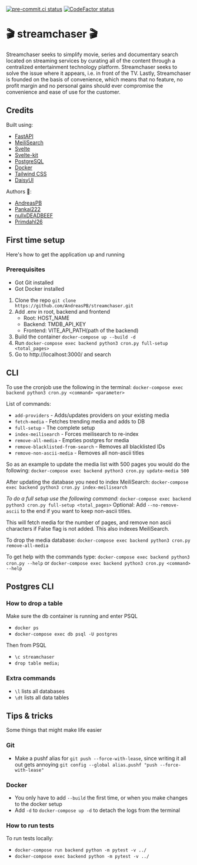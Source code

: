 [![pre-commit.ci status](https://results.pre-commit.ci/badge/github/streamchaser/streamchaser/development.svg)](https://results.pre-commit.ci/latest/github/streamchaser/streamchaser/development)
[![CodeFactor status](https://www.codefactor.io/repository/github/streamchaser/streamchaser/badge)](https://www.codefactor.io/repository/github/streamchaser/streamchaser)

# 🎬 streamchaser 🎬
Streamchaser seeks to simplify movie, series and documentary search located on streaming services by curating all of the content through a centralized entertainment technology platform.
Streamchaser seeks to solve the issue where it appears, i.e. in front of the TV.
Lastly, Streamchaser is founded on the basis of convenience, which means that no feature,
no profit margin and no personal gains should ever compromise the convenience and ease of use for the customer.

## Credits
Built using:
* [FastAPI](https://github.com/tiangolo/fastapi)
* [MeiliSearch](https://github.com/meilisearch/MeiliSearch)
* [Svelte](https://github.com/sveltejs/svelte)
* [Svelte-kit](https://kit.svelte.dev)
* [PostgreSQL](https://github.com/postgres/postgres)
* [Docker](https://github.com/docker)
* [Tailwind CSS](https://tailwindcss.com)
* [DaisyUI](https://daisyui.com)

Authors 👷:
* [AndreasPB](https://github.com/AndreasPB)
* [Pankai222](https://github.com/Pankai222)
* [nullxDEADBEEF](https://github.com/nullxDEADBEEF)
* [Primdahl26](https://github.com/Primdahl26)


## First time setup
Here's how to get the application up and running

### Prerequisites
* Got Git installed
* Got Docker installed

1. Clone the repo `git clone https://github.com/AndreasPB/streamchaser.git`
2. Add .env in root, backend and frontend
    * Root: HOST_NAME
    * Backend: TMDB_API_KEY
    * Frontend: VITE_API_PATH(path of the backend)
3. Build the container `docker-compose up --build -d`
4. Run `docker-compose exec backend python3 cron.py full-setup <total_pages>`
5. Go to http://localhost:3000/ and search

## CLI
To use the cronjob use the following in the terminal:
`docker-compose exec backend python3 cron.py <command> <parameter>`

List of commands:
* `add-providers` - Adds/updates providers on your existing media
* `fetch-media` - Fetches trending media and adds to DB
* `full-setup` - The complete setup
* `index-meilisearch` - Forces meilisearch to re-index
* `remove-all-media` - Empties postgres for media
* `remove-blacklisted-from-search` - Removes all blacklisted IDs
* `remove-non-ascii-media` - Removes all non-ascii titles

So as an example to update the media list with 500 pages you would do the following:
`docker-compose exec backend python3 cron.py update-media 500`

After updating the database you need to index MeiliSearch:
`docker-compose exec backend python3 cron.py index-meilisearch`

*To do a full setup use the following command:*
`docker-compose exec backend python3 cron.py full-setup <total_pages>`
Optional: Add `--no-remove-ascii` to the end if you want to keep non-ascii titles.

This will fetch media for the number of pages, and remove non ascii characters if False flag is not added.  This also indexes MeiliSearch.

To drop the media database:
`docker-compose exec backend python3 cron.py remove-all-media`

To get help with the commands type:
`docker-compose exec backend python3 cron.py --help`
or
`docker-compose exec backend python3 cron.py <command> --help`


## Postgres CLI
### How to drop a table
Make sure the db container is running and enter PSQL
* `docker ps`
* `docker-compose exec db psql -U postgres`

Then from PSQL
* `\c streamchaser`
* `drop table media;`

### Extra commands
* `\l` lists all databases
* `\dt` lists all data tables

## Tips & tricks
Some things that might make life easier

### Git
* Make a pushf alias for `git push --force-with-lease`, since writing it all out gets annoying
`git config --global alias.pushf "push --force-with-lease"`

### Docker
* You only have to add `--build` the first time, or when you make changes to the docker setup
* Add `-d` to `docker-compose up -d` to detach the logs from the terminal

### How to run tests
To run tests locally:
* `docker-compose run backend python -m pytest -v ../`
* `docker-compose exec backend python -m pytest -v ../`
